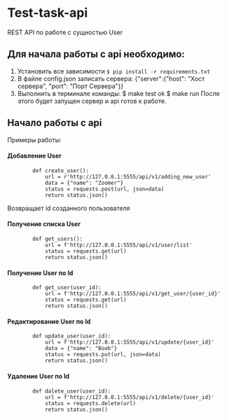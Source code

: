 # Test-task-api
REST API по работе с сущностью User

## Для начала работы с api необходимо:

1. Установить все зависимости 
`$ pip install -r requirements.txt`
2. В файле config.json записать сервера:
		    {"server":{"host": "Хост сервера", 
                       "port": "Порт Сервера"}}
3. Выполнить в терминале команды: 
		$ make test
		ok
		$ make run
	После этого будет запущен сервер и api готов к работе.

## Начало работы с api
Примеры работы:

#### Добавление User
            def create_user():
                url = r'http://127.0.0.1:5555/api/v1/adding_new_user'
                data = {"name": "Zoomer"}
                status = requests.post(url, json=data)
                return status.json()
Возвращает id созданного пользователя

#### Получение списка User
            def get_users():
                url = f'http://127.0.0.1:5555/api/v1/user/list'
                status = requests.get(url)
                return status.json()

#### Получение User по Id
            def get_user(user_id):
                url = f'http://127.0.0.1:5555/api/v1/get_user/{user_id}'
                status = requests.get(url)
                return status.json()

#### Редактирование User по Id
            def update_user(user_id):
                url = f'http://127.0.0.1:5555/api/v1/update/{user_id}'
                data = {"name": "Boob"}
                status = requests.put(url, json=data)
                return status.json()

#### Удаление User по Id
            def dalete_user(user_id):
                url = f'http://127.0.0.1:5555/api/v1/delete/{user_id}'
                status = requests.delete(url)
                return status.json()
